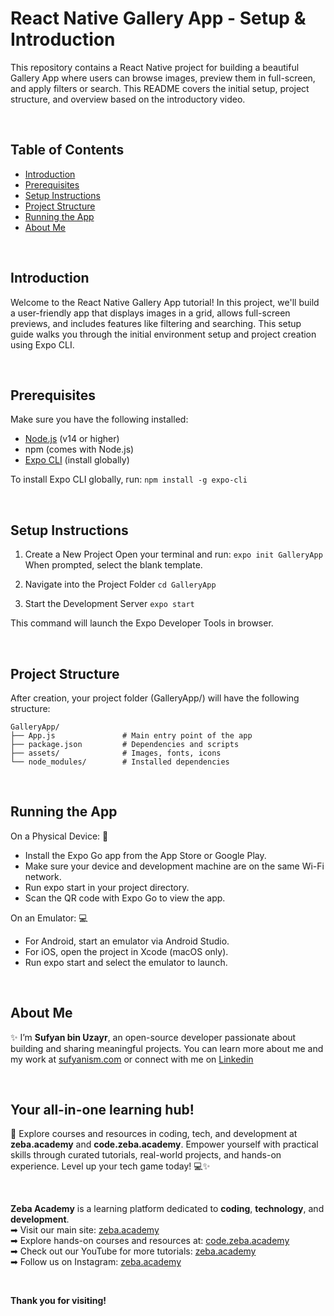 # React Native Gallery App - Setup & Introduction
This repository contains a React Native project for building a beautiful Gallery App where users can browse images, preview them in full-screen, and apply filters or search. This README covers the initial setup, project structure, and overview based on the introductory video.

</br>

## Table of Contents

- [Introduction](#introduction)
- [Prerequisites](#prerequisites)
- [Setup Instructions](#setup-instructions)
- [Project Structure](#project-structure)
- [Running the App](#running-the-app)
- [About Me](#about-me)

</br>

## Introduction
Welcome to the React Native Gallery App tutorial! In this project, we'll build a user-friendly app that displays images in a grid, allows full-screen previews, and includes features like filtering and searching. 
This setup guide walks you through the initial environment setup and project creation using Expo CLI.

</br>

## Prerequisites

Make sure you have the following installed:
- [Node.js](https://nodejs.org/) (v14 or higher)
- npm (comes with Node.js)
- [Expo CLI](https://expo.dev/) (install globally)
  
To install Expo CLI globally, run:
`npm install -g expo-cli`

</br>

## Setup Instructions

1. Create a New Project
Open your terminal and run:
`expo init GalleryApp`
When prompted, select the blank template.

2. Navigate into the Project Folder
`cd GalleryApp`

3. Start the Development Server
`expo start`

This command will launch the Expo Developer Tools in browser.

</br>

## Project Structure
After creation, your project folder (GalleryApp/) will have the following structure:
```
GalleryApp/
├── App.js               # Main entry point of the app
├── package.json         # Dependencies and scripts
├── assets/              # Images, fonts, icons
└── node_modules/        # Installed dependencies
```

</br>

## Running the App

On a Physical Device: 📱
- Install the Expo Go app from the App Store or Google Play.
- Make sure your device and development machine are on the same Wi-Fi network.
- Run expo start in your project directory.
- Scan the QR code with Expo Go to view the app.

On an Emulator: 💻
- For Android, start an emulator via Android Studio.
- For iOS, open the project in Xcode (macOS only).
- Run expo start and select the emulator to launch.



</br>

## About Me 
✨ I’m **Sufyan bin Uzayr**, an open-source developer passionate about building and sharing meaningful projects.
You can learn more about me and my work at [sufyanism.com](https://sufyanism.com/) or connect with me on [Linkedin](https://www.linkedin.com/in/sufyanism)

</br>

## Your all-in-one learning hub! 
🚀 Explore courses and resources in coding, tech, and development at **zeba.academy** and **code.zeba.academy**. Empower yourself with practical skills through curated tutorials, real-world projects, and hands-on experience. Level up your tech game today! 💻✨

</br>

**Zeba Academy**  is a learning platform dedicated to **coding**, **technology**, and **development**.  
➡ Visit our main site: [zeba.academy](https://zeba.academy)   </br>
➡ Explore hands-on courses and resources at: [code.zeba.academy](https://code.zeba.academy)   </br>
➡ Check out our YouTube for more tutorials: [zeba.academy](https://www.youtube.com/@zeba.academy)  </br>
➡ Follow us on Instagram: [zeba.academy](https://www.instagram.com/zeba.academy/)  </br>

</br>

**Thank you for visiting!** 
